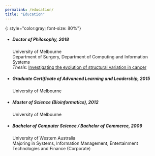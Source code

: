 ```yaml
---
permalink: /education/
title: "Education"
---
```

{: style="color:gray; font-size: 80%"}
* ##### Doctor of Philosophy, 2018
  University of Melbourne  
  Department of Surgery, Department of Computing and Information Systems  
  *Thesis:* [Investigating the evolution of structural variation in cancer](https://minerva-access.unimelb.edu.au/handle/11343/215901)
* ##### Graduate Certificate of Advanced Learning and Leadership, 2015
  University of Melbourne
* ##### Master of Science (Bioinformatics), 2012
  University of Melbourne
* ##### Bachelor of Computer Science / Bachelor of Commerce, 2009
  University of Western Australia  
  Majoring in Systems, Information Management, Entertainment Technologies and Finance (Corporate)
